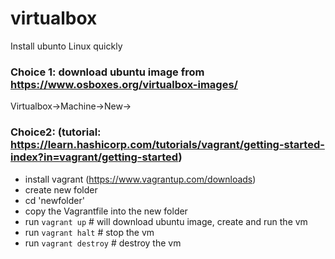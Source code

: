 # virtualbox

Install ubunto Linux quickly

### Choice 1: download ubuntu image from https://www.osboxes.org/virtualbox-images/
   Virtualbox->Machine->New->

### Choice2: (tutorial: https://learn.hashicorp.com/tutorials/vagrant/getting-started-index?in=vagrant/getting-started)
  * install vagrant (https://www.vagrantup.com/downloads)
  * create new folder 
  * cd 'newfolder'
  * copy the Vagrantfile into the new folder
  * run `vagrant up`  # will download ubuntu image, create and run the vm
  * run `vagrant halt` # stop the vm  
  * run `vagrant destroy` # destroy the vm
  
  
  
